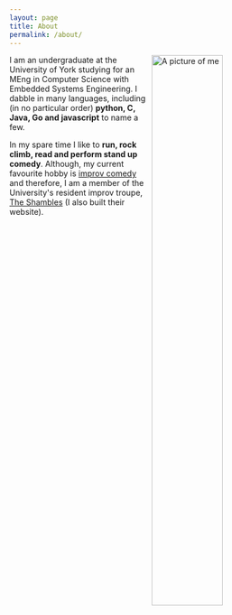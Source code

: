 ```yaml
---
layout: page
title: About
permalink: /about/
---
```


<img src="{{site.author.thumb}}"  
     alt="A picture of me"
     align="right"
     height="50%"
     width="50%"/>
I am an undergraduate at the University of York studying for an MEng in Computer Science with Embedded Systems Engineering. I dabble in many languages, including (in no particular order) __python, C, Java, Go and javascript__ to name a few.


In my spare time I like to __run, rock climb, read and perform stand up comedy__.
Although, my current favourite hobby is [improv comedy](https://en.wikipedia.org/wiki/Improvisational_theatre#Improvisational_comedy) and therefore, I am a member of the University's resident improv troupe, [The Shambles](http://comedysoc.github.io/shambles-website/) (I also built their website).
